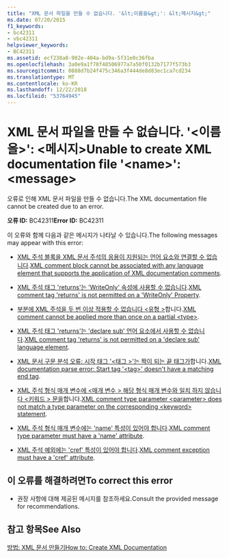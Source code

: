 ```yaml
---
title: "XML 문서 파일을 만들 수 없습니다. '&lt;이름을&gt;': &lt;메시지&gt;"
ms.date: 07/20/2015
f1_keywords:
- bc42311
- vbc42311
helpviewer_keywords:
- BC42311
ms.assetid: ecf238a0-902e-404a-bd9a-5f31e0c36fba
ms.openlocfilehash: 3a0e9a1f78f48506977a7a50f0132b7177f573b3
ms.sourcegitcommit: 0888d7b24f475c346a3f444de8d83ec1ca7cd234
ms.translationtype: MT
ms.contentlocale: ko-KR
ms.lasthandoff: 12/22/2018
ms.locfileid: "53764945"
---
```

# <a name="unable-to-create-xml-documentation-file-ltnamegt-ltmessagegt"></a><span data-ttu-id="0c114-102">XML 문서 파일을 만들 수 없습니다. '&lt;이름을&gt;': &lt;메시지&gt;</span><span class="sxs-lookup"><span data-stu-id="0c114-102">Unable to create XML documentation file '&lt;name&gt;': &lt;message&gt;</span></span>
<span data-ttu-id="0c114-103">오류로 인해 XML 문서 파일을 만들 수 없습니다.</span><span class="sxs-lookup"><span data-stu-id="0c114-103">The XML documentation file cannot be created due to an error.</span></span>  
  
 <span data-ttu-id="0c114-104">**오류 ID:** BC42311</span><span class="sxs-lookup"><span data-stu-id="0c114-104">**Error ID:** BC42311</span></span>  
  
 <span data-ttu-id="0c114-105">이 오류와 함께 다음과 같은 메시지가 나타날 수 있습니다.</span><span class="sxs-lookup"><span data-stu-id="0c114-105">The following messages may appear with this error:</span></span>  
  
-   <span data-ttu-id="0c114-106">[XML 주석 블록을 XML 문서 주석의 응용이 지원되는 언어 요소와 연결할 수 없습니다](../../visual-basic/misc/bc42312.md).</span><span class="sxs-lookup"><span data-stu-id="0c114-106">[XML comment block cannot be associated with any language element that supports the application of XML documentation comments](../../visual-basic/misc/bc42312.md).</span></span>  
  
-   <span data-ttu-id="0c114-107">[XML 주석 태그 'returns'는 'WriteOnly' 속성에 사용할 수 없습니다](../../visual-basic/misc/bc42313.md).</span><span class="sxs-lookup"><span data-stu-id="0c114-107">[XML comment tag 'returns' is not permitted on a 'WriteOnly' Property](../../visual-basic/misc/bc42313.md).</span></span>  
  
-   <span data-ttu-id="0c114-108">[부분에 XML 주석을 두 번 이상 적용할 수 없습니다 \<유형 >](../../visual-basic/misc/bc42314.md)합니다.</span><span class="sxs-lookup"><span data-stu-id="0c114-108">[XML comment cannot be applied more than once on a partial \<type>](../../visual-basic/misc/bc42314.md).</span></span>  
  
-   <span data-ttu-id="0c114-109">[XML 주석 태그 'returns'는 'declare sub' 언어 요소에서 사용할 수 없습니다](../../visual-basic/misc/bc42315.md).</span><span class="sxs-lookup"><span data-stu-id="0c114-109">[XML comment tag 'returns' is not permitted on a 'declare sub' language element](../../visual-basic/misc/bc42315.md).</span></span>  
  
-   <span data-ttu-id="0c114-110">[XML 문서 구문 분석 오류: 시작 태그 '\<태그 >'는 짝이 되는 끝 태그가](../../visual-basic/misc/bc42316.md)합니다.</span><span class="sxs-lookup"><span data-stu-id="0c114-110">[XML documentation parse error: Start tag '\<tag>' doesn't have a matching end tag](../../visual-basic/misc/bc42316.md).</span></span>  
  
-   <span data-ttu-id="0c114-111">[XML 주석 형식 매개 변수에 \<매개 변수 > 해당 형식 매개 변수와 일치 하지 않습니다 \<키워드 > 문을](../../visual-basic/misc/bc42317.md)합니다.</span><span class="sxs-lookup"><span data-stu-id="0c114-111">[XML comment type parameter \<parameter> does not match a type parameter on the corresponding \<keyword> statement](../../visual-basic/misc/bc42317.md).</span></span>  
  
-   <span data-ttu-id="0c114-112">[XML 주석 형식 매개 변수에는 'name' 특성이 있어야 합니다](../../visual-basic/misc/bc42318.md).</span><span class="sxs-lookup"><span data-stu-id="0c114-112">[XML comment type parameter must have a 'name' attribute](../../visual-basic/misc/bc42318.md).</span></span>  
  
-   <span data-ttu-id="0c114-113">[XML 주석 예외에는 'cref' 특성이 있어야 합니다](../../visual-basic/language-reference/error-messages/xml-comment-exception-must-have-a-cref-attribute.md).</span><span class="sxs-lookup"><span data-stu-id="0c114-113">[XML comment exception must have a 'cref' attribute](../../visual-basic/language-reference/error-messages/xml-comment-exception-must-have-a-cref-attribute.md).</span></span>  
  
## <a name="to-correct-this-error"></a><span data-ttu-id="0c114-114">이 오류를 해결하려면</span><span class="sxs-lookup"><span data-stu-id="0c114-114">To correct this error</span></span>  
  
-   <span data-ttu-id="0c114-115">권장 사항에 대해 제공된 메시지를 참조하세요.</span><span class="sxs-lookup"><span data-stu-id="0c114-115">Consult the provided message for recommendations.</span></span>  
  
## <a name="see-also"></a><span data-ttu-id="0c114-116">참고 항목</span><span class="sxs-lookup"><span data-stu-id="0c114-116">See Also</span></span>  
 [<span data-ttu-id="0c114-117">방법: XML 문서 만들기</span><span class="sxs-lookup"><span data-stu-id="0c114-117">How to: Create XML Documentation</span></span>](../../visual-basic/programming-guide/program-structure/how-to-create-xml-documentation.md)
